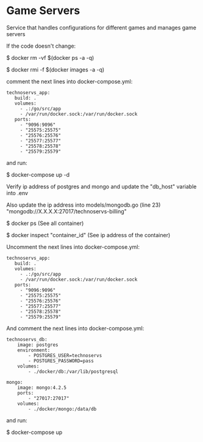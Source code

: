 # Game Servers

Service that handles configurations for different games and manages game servers



If the code doesn't change:
    
$ docker rm -vf $(docker ps -a -q)

$ docker rmi -f $(docker images -a -q)

comment the next lines into docker-compose.yml:

```
technoservs_app:
   build: .
   volumes:
     - .:/go/src/app
     - /var/run/docker.sock:/var/run/docker.sock
   ports:
     - "9096:9096"
     - "25575:25575"
     - "25576:25576"
     - "25577:25577"
     - "25578:25578"
     - "25579:25579"
```

and run:

$ docker-compose up -d





Verify ip address of postgres and mongo and update the "db_host" variable into .env

Also update the ip address into models/mongodb.go (line 23) "mongodb://X.X.X.X:27017/technoservs-billing"

$ docker ps (See all container)

$ docker inspect "container_id" (See ip address of the container)



Uncomment the next lines into docker-compose.yml:

```
technoservs_app:
   build: .
   volumes:
     - .:/go/src/app
     - /var/run/docker.sock:/var/run/docker.sock
   ports:
     - "9096:9096"
     - "25575:25575"
     - "25576:25576"
     - "25577:25577"
     - "25578:25578"
     - "25579:25579"
```

And comment the next lines into docker-compose.yml:

```
technoservs_db:
    image: postgres
    environment:
        - POSTGRES_USER=technoservs
        - POSTGRES_PASSWORD=pass
    volumes:
        - ./docker/db:/var/lib/postgresql

mongo:
    image: mongo:4.2.5
    ports:
        - "27017:27017"
    volumes:
        - ./docker/mongo:/data/db
```

and run:

$ docker-compose up